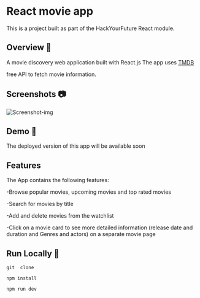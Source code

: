 # React movie app 
This is a project built as part of the HackYourFuture React module.
## Overview 🌟
A movie discovery web application built with React.js The app uses [TMDB](https://www.themoviedb.org) 

free API to fetch movie information.

    
## Screenshots 📷
<img src="https://i.ibb.co/Cz05pY3/Screenshot-2024-06-25-at-17-19-27.png" alt="Screenshot-img" border="0"></a>
## Demo :eyes: 

The deployed version of this app will be available soon 


## Features


The App contains the following features:


-Browse popular movies, upcoming movies and top rated movies


-Search for movies by title


-Add and delete movies from the watchlist


-Click on a movie card to see more detailed information (release date and duration and Genres and actors) on a separate movie page


## Run Locally 🏃
``` 
git  clone
```          
```
npm install
```
```
npm run dev
```

